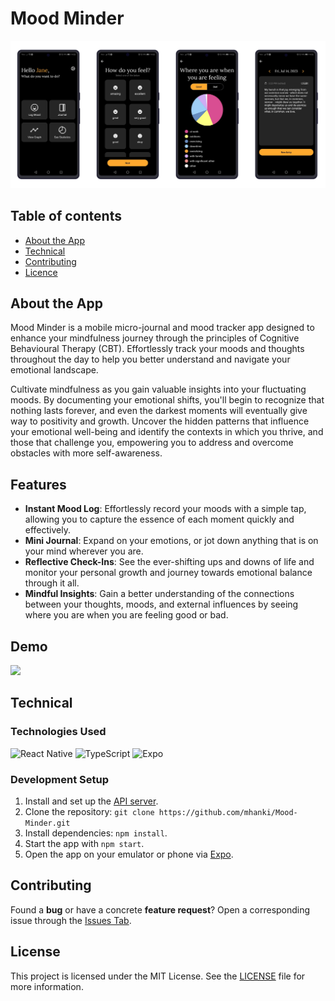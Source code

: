 # Mood Minder

![](./assets/screenshots.png)



## Table of contents
- [About the App](#about-the-app)
- [Technical](#technical)
- [Contributing](#contributing)
- [Licence](#license)

## About the App

Mood Minder is a mobile micro-journal and mood tracker app designed to enhance your mindfulness journey through the principles of Cognitive Behavioural Therapy (CBT). Effortlessly track your moods and thoughts throughout the day to help you better understand and navigate your emotional landscape.  
  
Cultivate mindfulness as you gain valuable insights into your fluctuating moods. By documenting your emotional shifts, you'll begin to recognize that nothing lasts forever, and even the darkest moments will eventually give way to positivity and growth. Uncover the hidden patterns that influence your emotional well-being and identify the contexts in which you thrive, and those that challenge you, empowering you to address and overcome obstacles with more self-awareness.


## Features

- **Instant Mood Log**: Effortlessly record your moods with a simple tap, allowing you to capture the essence of each moment quickly and effectively.
- **Mini Journal**: Expand on your emotions, or jot down anything that is on your mind wherever you are.
- **Reflective Check-Ins**: See the ever-shifting ups and downs of life and monitor your personal growth and journey towards emotional balance through it all.
- **Mindful Insights**: Gain a better understanding of the connections between your thoughts, moods, and external influences by seeing where you are when you are feeling good or bad.

## Demo

<img height="500px" src="./assets/mood-minder.gif" />

## Technical

### Technologies Used

![React Native](https://img.shields.io/static/v1?message=React%20Native&logo=React&logoColor=white&label=%20&labelColor=149eca&color=149eca) 
![TypeScript](https://img.shields.io/static/v1?message=TypeScript&logo=TypeScript&logoColor=white&label=%20&labelColor=3178C6&color=3178C6)
![Expo](https://img.shields.io/static/v1?message=Expo&logo=Expo&logoColor=white&label=%20&labelColor=000020&color=000020)

### Development Setup

1. Install and set up the [API server](https://github.com/mhanki/Mood-Minder-API).
2. Clone the repository: `git clone https://github.com/mhanki/Mood-Minder.git`
3. Install dependencies: `npm install`.
4. Start the app with `npm start`.
5. Open the app on your emulator or phone via [Expo](https://expo.dev/).


## Contributing

Found a **bug** or have a concrete **feature request**? Open a corresponding issue through the [Issues Tab](https://github.com/mhanki/Mood-Minder/issues).

## License

This project is licensed under the MIT License. See the [LICENSE](LICENSE) file for more information.
